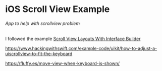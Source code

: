 # iOS Scroll View Example

###### App to help with scrollview problem

 I followed the example [Scroll View Layouts With Interface Builder](https://useyourloaf.com/blog/scroll-view-layouts-with-interface-builder/)




https://www.hackingwithswift.com/example-code/uikit/how-to-adjust-a-uiscrollview-to-fit-the-keyboard

https://fluffy.es/move-view-when-keyboard-is-shown/

